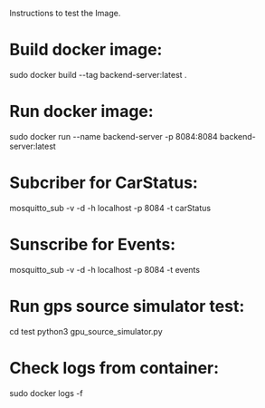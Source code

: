 Instructions to test the Image. 

Build docker image: 
==================
sudo docker build --tag backend-server:latest .

Run docker image:
================
sudo docker run --name backend-server -p 8084:8084 backend-server:latest

Subcriber for CarStatus:
=======================
mosquitto_sub -v -d -h localhost -p 8084 -t carStatus

Sunscribe for Events:
====================
mosquitto_sub -v -d -h localhost -p 8084 -t events

Run gps source simulator test:
=============================
cd test
python3 gpu_source_simulator.py

Check logs from container:
=========================
sudo docker logs -f <container-id>






